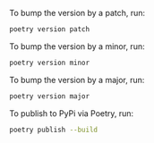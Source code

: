 To bump the version by a patch, run:
```bash
poetry version patch
```

To bump the version by a minor, run:
```bash
poetry version minor
```

To bump the version by a major, run:
```bash
poetry version major
```

To publish to PyPi via Poetry, run:
```bash
poetry publish --build
```